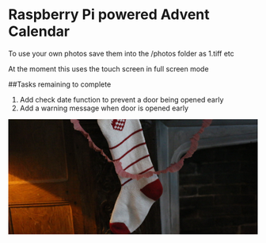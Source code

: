 # Raspberry Pi powered Advent Calendar

To use your own photos save them into the /photos folder as 1.tiff etc

At the moment this uses the touch screen in full screen mode

##Tasks remaining to complete

1. Add check date function to prevent a door being opened early
1. Add a warning message when door is opened early

![example](photos/bg.png)
